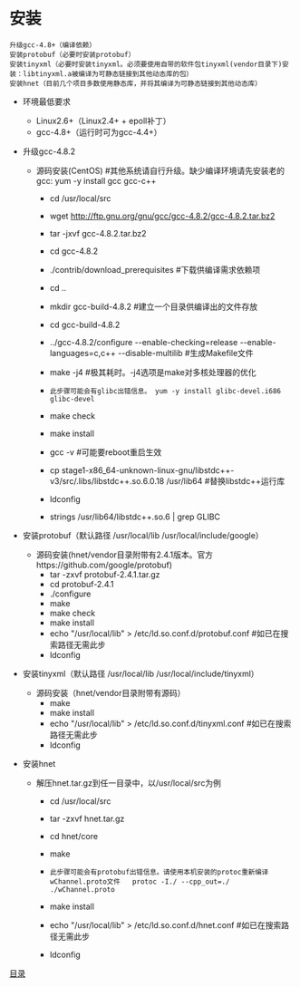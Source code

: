 # 安装

```
升级gcc-4.8+（编译依赖）
安装protobuf（必要时安装protobuf）
安装tinyxml（必要时安装tinyxml。必须要使用自带的软件包tinyxml(vendor目录下)安装：libtinyxml.a被编译为可静态链接到其他动态库的包）
安装hnet（目前几个项目多数使用静态库，并将其编译为可静态链接到其他动态库）
```

* 环境最低要求

    * Linux2.6+（Linux2.4+ + epoll补丁）
    * gcc-4.8+（运行时可为gcc-4.4+）

* 升级gcc-4.8.2

    * 源码安装(CentOS)  #其他系统请自行升级。缺少编译环境请先安装老的gcc: yum -y install gcc gcc-c++
        * cd /usr/local/src
        * wget http://ftp.gnu.org/gnu/gcc/gcc-4.8.2/gcc-4.8.2.tar.bz2
        * tar -jxvf gcc-4.8.2.tar.bz2
        * cd gcc-4.8.2
        * ./contrib/download_prerequisites  #下载供编译需求依赖项
        * cd ..
        * mkdir gcc-build-4.8.2     #建立一个目录供编译出的文件存放
        * cd gcc-build-4.8.2
        * ../gcc-4.8.2/configure --enable-checking=release --enable-languages=c,c++ --disable-multilib      #生成Makefile文件
        * make -j4      #极其耗时。-j4选项是make对多核处理器的优化
        * ```此步骤可能会有glibc出错信息。 yum -y install glibc-devel.i686 glibc-devel```

        * make check
        * make install
        * gcc -v #可能要reboot重启生效
		* cp stage1-x86_64-unknown-linux-gnu/libstdc++-v3/src/.libs/libstdc++.so.6.0.18 /usr/lib64 	#替换libstdc++运行库
		* ldconfig
		* strings /usr/lib64/libstdc++.so.6 | grep GLIBC

* 安装protobuf（默认路径 /usr/local/lib   /usr/local/include/google）

    * 源码安装(hnet/vendor目录附带有2.4.1版本。官方https://github.com/google/protobuf)
        * tar -zxvf protobuf-2.4.1.tar.gz
        * cd protobuf-2.4.1
        * ./configure
        * make
        * make check
        * make install
        * echo "/usr/local/lib" > /etc/ld.so.conf.d/protobuf.conf #如已在搜索路径无需此步
        * ldconfig

* 安装tinyxml（默认路径  /usr/local/lib   /usr/local/include/tinyxml）
    * 源码安装（hnet/vendor目录附带有源码）
        * make
        * make install
        * echo "/usr/local/lib" > /etc/ld.so.conf.d/tinyxml.conf #如已在搜索路径无需此步
        * ldconfig

* 安装hnet

    * 解压hnet.tar.gz到任一目录中，以/usr/local/src为例
        * cd /usr/local/src
        * tar -zxvf hnet.tar.gz
        * cd hnet/core
        * make
        * ```此步骤可能会有protobuf出错信息。请使用本机安装的protoc重新编译wChannel.proto文件   protoc -I./ --cpp_out=./ ./wChannel.proto```

        * make install
        * echo "/usr/local/lib" > /etc/ld.so.conf.d/hnet.conf #如已在搜索路径无需此步
        * ldconfig


[目录](../SUMMARY.md)
